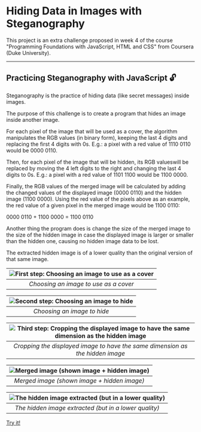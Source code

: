 # Hiding Data in Images with Steganography

This project is an extra challenge proposed in week 4 of the course "Programming Foundations with JavaScript, HTML and CSS" from Coursera (Duke University).

---------------------------

## Practicing Steganography with JavaScript 🔓

Steganography is the practice of hiding data (like secret messages) inside images.

The purpose of this challenge is to create a program that hides an image inside another image.

For each pixel of the image that will be used as a cover, the algorithm manipulates the RGB values ​​(in binary form), keeping the last 4 digits and replacing the first 4 digits with 0s. E.g.: a pixel with a red value of 1110 0110 would be 0000 0110.

Then, for each pixel of the image that will be hidden, its RGB values ​​will be replaced by moving the 4 left digits to the right and changing the last 4 digits to 0s. E.g.: a pixel with a red value of 1101 1100 would be 1100 0000.

Finally, the RGB values ​​of the merged image will be calculated by adding the changed values ​​of the displayed image (0000 0110) and the hidden image (1100 0000). Using the red value of the pixels above as an example, the red value of a given pixel in the merged image would be 1100 0110:

0000 0110 + 1100 0000 = 1100 0110

Another thing the program does is change the size of the merged image to the size of the hidden image in case the displayed image is larger or smaller than the hidden one, causing no hidden image data to be lost.

The extracted hidden image is of a lower quality than the original version of that same image.

| ![First step: Choosing an image to use as a cover](./example/01.png) |
| :--: |
| *Choosing an image to use as a cover* |

| ![Second step: Choosing an image to hide](./example/02.png) |
| :--: |
| *Choosing an image to hide* |

| ![Third step: Cropping the displayed image to have the same dimension as the hidden image](./example/03.png) |
| :--: |
| *Cropping the displayed image to have the same dimension as the hidden image* |

| ![Merged image (shown image + hidden image)](./example/04.png) |
| :--: |
| *Merged image (shown image + hidden image)* |

| ![The hidden image extracted (but in a lower quality)](./example/05.png) |
| :--: |
| *The hidden image extracted (but in a lower quality)* |

[Try it!](https://yohanaff.github.io/hidding-data-in-images-with-steganography/)